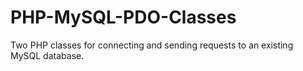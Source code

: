 # PHP-MySQL-PDO-Classes
Two PHP classes for connecting and sending requests to an existing MySQL database.
